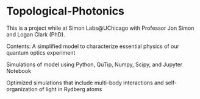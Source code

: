 # Topological-Photonics
This is a project while at Simon Labs@UChicago with Professor Jon Simon and Logan Clark (PhD).

Contents:
A simplified model to characterize essential physics of our quantum optics experiment 

Simulations of model using Python, QuTip, Numpy, Scipy, and Jupyter Notebook 

Optimized simulations that include multi-body interactions and self-organization of light in Rydberg atoms
